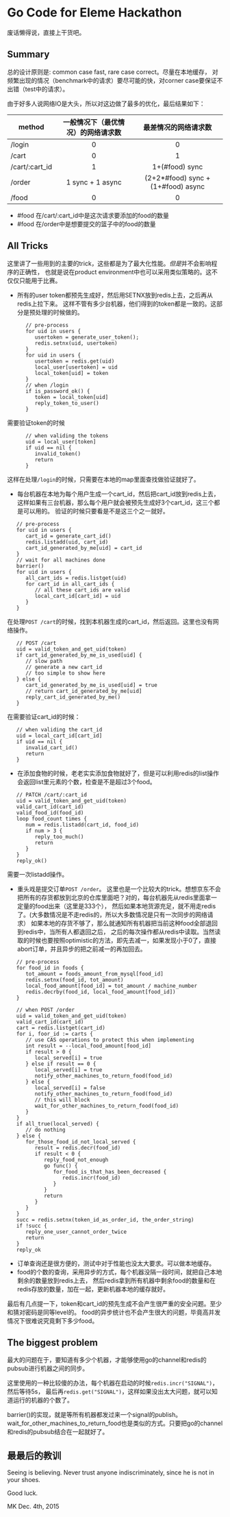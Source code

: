 # Go Code for Eleme Hackathon

废话懒得说，直接上干货吧。

## Summary

总的设计原则是: common case fast, rare case correct。尽量在本地缓存，
对频繁出现的情况（benchmark中的请求）要尽可能的快，对corner case要保证不出错（test中的请求）。

由于好多人说网络IO是大头，所以对这边做了最多的优化，最后结果如下：


| method         | 一般情况下（最优情况）的网络请求数 |        最差情况的网络请求数        |
|----------------|:----------------------------------:|:----------------------------------:|
| /login         |                  0                 |                  0                 |
| /cart          |                  0                 |                  1                 |
| /cart/:cart_id |                  1                 |           1+(#food) sync           |
| /order         |          1 sync + 1 async          | (2+2*#food) sync + (1+#food) async |
| /food          |                  0                 |                  0                 |


- \#food 在/cart/:cart_id中是这次请求要添加的food的数量
- \#food 在/order中是想要提交的篮子中的food的数量


## All Tricks

这里讲了一些用到的主要的trick，这些都是为了最大化性能。*但是*并不会影响程序的正确性，
也就是说在product environment中也可以采用类似策略的。这不仅仅只能用于比赛。

- 所有的user token都预先生成好，然后用SETNX放到redis上去，之后再从redis上拉下来。
这样不管有多少台机器，他们得到的token都是一致的。这部分是预处理的时候做的。

```
      // pre-process
      for uid in users {
         usertoken = generate_user_token();
         redis.setnx(uid, usertoken)
      }
      for uid in users {
         usertoken = redis.get(uid)
         local_user[usertoken] = uid
         local_token[uid] = token
      }
      // when /login
      if is_password_ok() {
         token = local_token[uid]
         reply_token_to_user()
      }
```

   需要验证token的时候

```
      // when validing the tokens
      uid = local_user[token]
      if uid == nil {
         invalid_token()
         return
      }
```

这样在处理`/login`的时候，只需要在本地的map里面查找做验证就好了。

- 每台机器在本地为每个用户生成一个cart_id，然后把cart_id放到redis上去，
这样如果有三台机器，那么每个用户就会被预先生成好3个cart_id，这三个都是可以用的。
验证的时候只要看是不是这三个之一就好。

```
   // pre-process
   for uid in users {
      cart_id = generate_cart_id()
      redis.listadd(uid, cart_id)
      cart_id_generated_by_me[uid] = cart_id
   }
   // wait for all machines done
   barrier()
   for uid in users {
      all_cart_ids = redis.listget(uid)
      for cart_id in all_cart_ids {
         // all these cart_ids are valid
         local_cart_id[cart_id] = uid
      }
   }
```

在处理`POST /cart`的时候，找到本机器生成的cart_id，然后返回。这里也没有网络操作。

```
   // POST /cart
   uid = valid_token_and_get_uid(token)
   if cart_id_generated_by_me_is_used[uid] {
      // slow path
      // generate a new cart_id
      // too simple to show here
   } else {
      cart_id_generated_by_me_is_used[uid] = true
      // return cart_id_generated_by_me[uid]
      reply_cart_id_generated_by_me()
   }
```

在需要验证cart_id的时候：

```
   // when validing the cart_id
   uid = local_cart_id[cart_id]
   if uid == nil {
      invalid_cart_id()
      return
   }
```

- 在添加食物的时候，老老实实添加食物就好了，但是可以利用redis的list操作会返回list里元素的个数，检查是不是超过3个food。

```
   // PATCH /cart/:cart_id
   uid = valid_token_and_get_uid(token)
   valid_cart_id(cart_id)
   valid_food_id(food_id)
   loop food_count times {
      num = redis.listadd(cart_id, food_id)
      if num > 3 {
         reply_too_much()
         return
      }
   }
   reply_ok()
```

需要一次listadd操作。

- 重头戏是提交订单`POST /order`。
这里也是一个比较大的trick。想想京东不会把所有的存货都放到北京的仓库里面吧？对的，每台机器先从redis里面拿一定量的food出来（这里是333个），
然后如果本地货源充足，就不用走redis了。(大多数情况是不走redis的，所以大多数情况是只有一次同步的网络请求）
如果本地的存货不够了，那么就通知所有机器把当前这种food全部退回到redis中，当所有人都退回之后，
之后的每次操作都从redis中读取。当然读取的时候也要按照optimistic的方法，即先去减一，如果发现小于0了，直接abort订单，并且异步的把之前减一的再加回去。

```
   // pre-process
   for food_id in foods {
      tot_amount = foods_amount_from_mysql[food_id]
      redis.setnx(food_id, tot_amount)
      local_food_amount[food_id] = tot_amount / machine_number
      redis.decrby(food_id, local_food_amount[food_id])
   }

   // when POST /order
   uid = valid_token_and_get_uid(token)
   valid_cart_id(cart_id)
   cart = redis.listget(cart_id)
   for i, foor_id := carts {
      // use CAS operations to protect this when implementing
      int result = --local_food_amount[food_id]
      if result > 0 {
         local_served[i] = true
      } else if result == 0 {
         local_served[i] = true
         notify_other_machines_to_return_food(food_id)
      } else {
         local_served[i] = false
         notify_other_machines_to_return_food(food_id)
         // this will block
         wait_for_other_machines_to_return_food(food_id)
      }
   }
   if all_true(local_served) {
      // do nothing
   } else {
      for_those_food_id_not_local_served {
         result = redis.decr(food_id)
         if result < 0 {
            reply_food_not_enough
            go func() {
               for_food_is_that_has_been_decreased {
                  redis.incr(food_id)
               }
            }
            return
         }
      }
   }
   succ = redis.setnx(token_id_as_order_id, the_order_string)
   if !succ {
      reply_one_user_cannot_order_twice
      return
   }
   reply_ok
```

- 订单查询还是很方便的，测试中对于性能也没太大要求。可以做本地缓存。
- food的个数的查询，采用异步的方式，每个机器没隔一段时间，就把自己本地剩余的数量放到redis上去，
然后redis拿到所有机器中剩余food的数量和在redis存放的数量，加在一起，更新机器本地的缓存就好。


最后有几点提一下，token和cart_id的预先生成不会产生很严重的安全问题。至少和猜对密码是同等level的。
food的异步统计也不会产生很大的问题，毕竟高并发情况下很难说究竟剩下多少food。

## The biggest problem

最大的问题在于，要知道有多少个机器，才能够使用go的channel和redis的pubsub进行机器之间的同步。

这里使用的一种比较傻的办法，每个机器在启动的时候`redis.incr("SIGNAL")`，然后等待5s，
最后再`redis.get("SIGNAL")`，这样如果没出太大问题，就可以知道运行的机器的个数了。

barrier()的实现，就是等所有机器都发过来一个signal的publish。
wait_for_other_machines_to_return_food也是类似的方式。只要把go的channel和redis的pubsub结合在一起就好了。


## 最最后的教训

Seeing is believing. Never trust anyone indiscriminately, since he is not in your shoes.

Good luck.

MK
Dec. 4th, 2015
